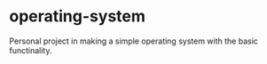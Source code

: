 # operating-system
Personal project in making a simple operating system with the basic functinality.
